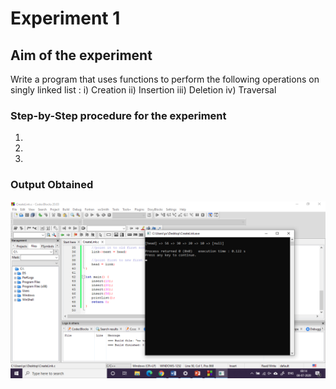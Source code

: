 #   Experiment 1
## Aim of the experiment 
Write a program that uses functions to perform the following operations on singly linked list : i) Creation ii) Insertion iii) Deletion iv) Traversal

### Step-by-Step procedure for the experiment
1.
2.
3.


### Output Obtained

![Experiment_1_output](output.png)
